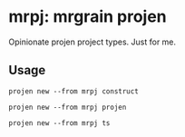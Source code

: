 # mrpj: **mr**grain **p**ro**j**en

Opinionate projen project types. Just for me.

## Usage

```console
projen new --from mrpj construct
```

```console
projen new --from mrpj projen
```

```console
projen new --from mrpj ts
```
